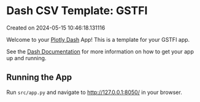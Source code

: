 # Dash CSV Template: GSTFI

Created on 2024-05-15 10:46:18.131116

Welcome to your [Plotly Dash](https://plotly.com/dash/) App! This is a template for your GSTFI app.

See the [Dash Documentation](https://dash.plotly.com/introduction) for more information on how to get your app up and running.

## Running the App

Run `src/app.py` and navigate to http://127.0.0.1:8050/ in your browser.